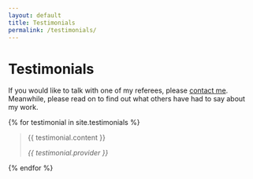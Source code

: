 ```yaml
---
layout: default
title: Testimonials
permalink: /testimonials/
---
```


# Testimonials

If you would like to talk with one of my referees, please [contact me](/contact). Meanwhile, please read on to find out what others have had to say about my work.

{% for testimonial in site.testimonials %}
  <blockquote>
    <p>{{ testimonial.content }}</p>
    <cite>{{ testimonial.provider }}</cite>
  </blockquote>
{% endfor %}
